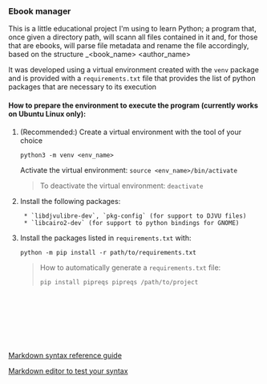 ### Ebook manager


This is a little educational project I'm using to learn Python; a program that, once given a directory path, will scann all files contained in it and, for those that are ebooks, will parse file metadata and rename the file accordingly, based on the structure _<book_name> <author_name>



It was developed using a virtual environment created with the `venv` package and is provided with a `requirements.txt` file that provides the list of python packages that are necessary to its execution


#### How to prepare the environment to execute the program (currently works on Ubuntu Linux only):

1. (Recommended:) Create a virtual environment with the tool of your choice

    `python3 -m venv <env_name>`

    Activate the virtual environment:
    `source <env_name>/bin/activate`

    > To deactivate the virtual environment:    `deactivate`

2. Install the following packages: 

        * `libdjvulibre-dev`, `pkg-config` (for support to DJVU files)
        * `libcairo2-dev` (for support to python bindings for GNOME)


3. Install the packages listed in `requirements.txt` with:

    `python -m pip install -r path/to/requirements.txt`   

    >
    >How to automatically generate a `requirements.txt` file:
    >
    >    `pip install pipreqs
    > pipreqs /path/to/project`


<br><br><br><br><br><br>


[Markdown syntax reference guide](https://www.markdownguide.org/basic-syntax/)

[Markdown editor to test your syntax](https://stackedit.io/app#)
